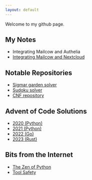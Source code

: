 ```yaml
---
layout: default
---
```


Welcome to my github page.

## My Notes

* Integrating Mailcow and Authelia
* [Integrating Mailcow and Nextcloud](notes/mailcow-nextcloud)

## Notable Repositories

* [Sigmar garden solver](https://github.com/gabay/sigmar_garden)
* [Sudoku solver](https://github.com/gabay/sudoku)
* [CNF repository](https://github.com/gabay/cnf-repository)

## Advent of Code Solutions

* [2020 (Python)](https://github.com/gabay/AoC2020)
* [2021 (Python)](https://github.com/gabay/AoC2021)
* [2022 (Go)](https://github.com/gabay/AoC2022)
* [2023 (Rust)](https://github.com/gabay/AoC2023)

## Bits from the Internet

* [The Zen of Python](https://peps.python.org/pep-0020/)
* [Tool Safety](https://www.crummy.com/software/BeautifulSoup/zine/)
